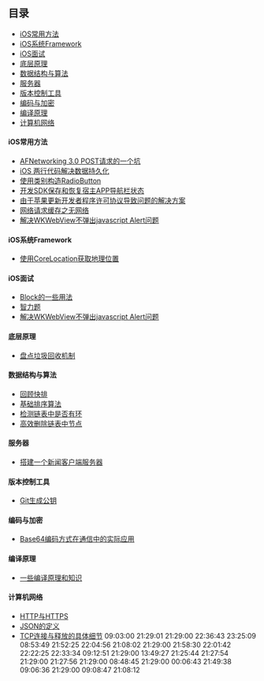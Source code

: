 ## 目录
- [iOS常用方法](#iOS常用方法)
- [iOS系统Framework](#iOS系统Framework)
- [iOS面试](#iOS面试)
- [底层原理](#底层原理)
- [数据结构与算法](#数据结构与算法)
- [服务器](#服务器)
- [版本控制工具](#版本控制工具)
- [编码与加密](#编码与加密)
- [编译原理](#编译原理)
- [计算机网络](#计算机网络)



#### iOS常用方法
- [AFNetworking 3.0 POST请求的一个坑](https://github.com/wanghanfeng/iOS_Tip/blob/master/iOS%E5%B8%B8%E7%94%A8%E6%96%B9%E6%B3%95/AFNetworking%203.0%20POST%E8%AF%B7%E6%B1%82%E7%9A%84%E4%B8%80%E4%B8%AA%E5%9D%91.md)
- [iOS 两行代码解决数据持久化](https://github.com/wanghanfeng/iOS_Tip/blob/master/iOS%E5%B8%B8%E7%94%A8%E6%96%B9%E6%B3%95/iOS%20%E4%B8%A4%E8%A1%8C%E4%BB%A3%E7%A0%81%E8%A7%A3%E5%86%B3%E6%95%B0%E6%8D%AE%E6%8C%81%E4%B9%85%E5%8C%96.md)
- [使用类别构造RadioButton](https://github.com/wanghanfeng/iOS_Tip/blob/master/iOS%E5%B8%B8%E7%94%A8%E6%96%B9%E6%B3%95/%E4%BD%BF%E7%94%A8%E7%B1%BB%E5%88%AB%E6%9E%84%E9%80%A0RadioButton.md)
- [开发SDK保存和恢复宿主APP导航栏状态](https://github.com/wanghanfeng/iOS_Tip/blob/master/iOS%E5%B8%B8%E7%94%A8%E6%96%B9%E6%B3%95/%E5%BC%80%E5%8F%91SDK%E4%BF%9D%E5%AD%98%E5%92%8C%E6%81%A2%E5%A4%8D%E5%AE%BF%E4%B8%BBAPP%E5%AF%BC%E8%88%AA%E6%A0%8F%E7%8A%B6%E6%80%81.md)
- [由于苹果更新开发者程序许可协议导致问题的解决方案](https://github.com/wanghanfeng/iOS_Tip/blob/master/iOS%E5%B8%B8%E7%94%A8%E6%96%B9%E6%B3%95/%E7%94%B1%E4%BA%8E%E8%8B%B9%E6%9E%9C%E6%9B%B4%E6%96%B0%E5%BC%80%E5%8F%91%E8%80%85%E7%A8%8B%E5%BA%8F%E8%AE%B8%E5%8F%AF%E5%8D%8F%E8%AE%AE%E5%AF%BC%E8%87%B4%E9%97%AE%E9%A2%98%E7%9A%84%E8%A7%A3%E5%86%B3%E6%96%B9%E6%A1%88.md)
- [网络请求缓存之无网络](https://github.com/wanghanfeng/iOS_Tip/blob/master/iOS%E5%B8%B8%E7%94%A8%E6%96%B9%E6%B3%95/%E7%BD%91%E7%BB%9C%E8%AF%B7%E6%B1%82%E7%BC%93%E5%AD%98%E4%B9%8B%E6%97%A0%E7%BD%91%E7%BB%9C.md)
- [解决WKWebView不弹出javascript Alert问题](https://github.com/wanghanfeng/iOS_Tip/blob/master/iOS%E5%B8%B8%E7%94%A8%E6%96%B9%E6%B3%95/%E8%A7%A3%E5%86%B3WKWebView%E4%B8%8D%E5%BC%B9%E5%87%BAjavascript%20Alert%E9%97%AE%E9%A2%98.md)


#### iOS系统Framework
- [使用CoreLocation获取地理位置](https://github.com/wanghanfeng/iOS_Tip/blob/master/iOS%E7%B3%BB%E7%BB%9FFramework/%E4%BD%BF%E7%94%A8CoreLocation%E8%8E%B7%E5%8F%96%E5%9C%B0%E7%90%86%E4%BD%8D%E7%BD%AE.md)


#### iOS面试
- [Block的一些用法](https://github.com/wanghanfeng/iOS_Tip/blob/master/iOS%E9%9D%A2%E8%AF%95/Block%E7%9A%84%E4%B8%80%E4%BA%9B%E7%94%A8%E6%B3%95.md)
- [智力题](https://github.com/wanghanfeng/iOS_Tip/blob/master/iOS%E9%9D%A2%E8%AF%95/%E6%99%BA%E5%8A%9B%E9%A2%98.md)
- [解决WKWebView不弹出javascript Alert问题](https://github.com/wanghanfeng/iOS_Tip/blob/master/iOS%E9%9D%A2%E8%AF%95/%E8%A7%A3%E5%86%B3WKWebView%E4%B8%8D%E5%BC%B9%E5%87%BAjavascript%20Alert%E9%97%AE%E9%A2%98.md)

#### 底层原理
- [盘点垃圾回收机制](https://github.com/wanghanfeng/iOS_Tip/blob/master/%E5%BA%95%E5%B1%82%E5%8E%9F%E7%90%86/%E7%9B%98%E7%82%B9%E5%9E%83%E5%9C%BE%E5%9B%9E%E6%94%B6%E6%9C%BA%E5%88%B6.md)


#### 数据结构与算法
- [回顾快排](https://github.com/wanghanfeng/iOS_Tip/blob/master/%E6%95%B0%E6%8D%AE%E7%BB%93%E6%9E%84%E4%B8%8E%E7%AE%97%E6%B3%95/%E5%9B%9E%E9%A1%BE%E5%BF%AB%E6%8E%92.md)
- [基础排序算法](https://github.com/wanghanfeng/iOS_Tip/blob/master/%E6%95%B0%E6%8D%AE%E7%BB%93%E6%9E%84%E4%B8%8E%E7%AE%97%E6%B3%95/%E5%9F%BA%E7%A1%80%E6%8E%92%E5%BA%8F%E7%AE%97%E6%B3%95.md)
- [检测链表中是否有环](https://github.com/wanghanfeng/iOS_Tip/blob/master/%E6%95%B0%E6%8D%AE%E7%BB%93%E6%9E%84%E4%B8%8E%E7%AE%97%E6%B3%95/%E6%A3%80%E6%B5%8B%E9%93%BE%E8%A1%A8%E4%B8%AD%E6%98%AF%E5%90%A6%E6%9C%89%E7%8E%AF.md)
- [高效删除链表中节点](https://github.com/wanghanfeng/iOS_Tip/blob/master/%E6%95%B0%E6%8D%AE%E7%BB%93%E6%9E%84%E4%B8%8E%E7%AE%97%E6%B3%95/%E9%AB%98%E6%95%88%E5%88%A0%E9%99%A4%E9%93%BE%E8%A1%A8%E4%B8%AD%E8%8A%82%E7%82%B9.md)


#### 服务器
- [搭建一个新闻客户端服务器](https://github.com/wanghanfeng/iOS_Tip/blob/master/%E6%9C%8D%E5%8A%A1%E5%99%A8/%E6%90%AD%E5%BB%BA%E4%B8%80%E4%B8%AA%E6%96%B0%E9%97%BB%E5%AE%A2%E6%88%B7%E7%AB%AF%E6%9C%8D%E5%8A%A1%E5%99%A8.md)

#### 版本控制工具
- [Git生成公钥](https://github.com/wanghanfeng/iOS_Tip/blob/master/%E7%89%88%E6%9C%AC%E6%8E%A7%E5%88%B6%E5%B7%A5%E5%85%B7/git/Git%E7%94%9F%E6%88%90%E5%85%AC%E9%92%A5.md)

#### 编码与加密
- [Base64编码方式在通信中的实际应用](https://github.com/wanghanfeng/iOS_Tip/blob/master/%E7%BC%96%E7%A0%81%E4%B8%8E%E5%8A%A0%E5%AF%86/Base64%E7%BC%96%E7%A0%81%E6%96%B9%E5%BC%8F%E5%9C%A8%E9%80%9A%E4%BF%A1%E4%B8%AD%E7%9A%84%E5%AE%9E%E9%99%85%E5%BA%94%E7%94%A8.md)

#### 编译原理
- [一些编译原理和知识](https://github.com/wanghanfeng/iOS_Tip/blob/master/%E7%BC%96%E8%AF%91%E5%8E%9F%E7%90%86/%E4%B8%80%E4%BA%9B%E7%BC%96%E8%AF%91%E5%8E%9F%E7%90%86%E5%92%8C%E7%9F%A5%E8%AF%86.md)

#### 计算机网络
- [HTTP与HTTPS](https://github.com/wanghanfeng/iOS_Tip/blob/master/%E8%AE%A1%E7%AE%97%E6%9C%BA%E7%BD%91%E7%BB%9C/HTTP%E4%B8%8EHTTPS.md)
- [JSON的定义](https://github.com/wanghanfeng/iOS_Tip/blob/master/%E8%AE%A1%E7%AE%97%E6%9C%BA%E7%BD%91%E7%BB%9C/JSON%E7%9A%84%E5%AE%9A%E4%B9%89.md)
- [TCP连接与释放的具体细节](https://github.com/wanghanfeng/iOS_Tip/blob/master/%E8%AE%A1%E7%AE%97%E6%9C%BA%E7%BD%91%E7%BB%9C/TCP%E8%BF%9E%E6%8E%A5%E4%B8%8E%E9%87%8A%E6%94%BE%E7%9A%84%E5%85%B7%E4%BD%93%E7%BB%86%E8%8A%82.md)
09:03:00
21:29:01
21:29:00
22:36:43
23:25:09
08:53:49
21:52:25
22:04:56
21:08:02
21:29:00
21:58:30
22:01:42
22:22:25
22:33:34
09:12:51
21:29:00
13:49:27
21:25:44
21:27:54
21:29:00
21:27:56
21:29:00
08:48:45
21:29:00
00:06:43
21:49:38
09:06:36
21:29:00
09:08:47
21:08:12
